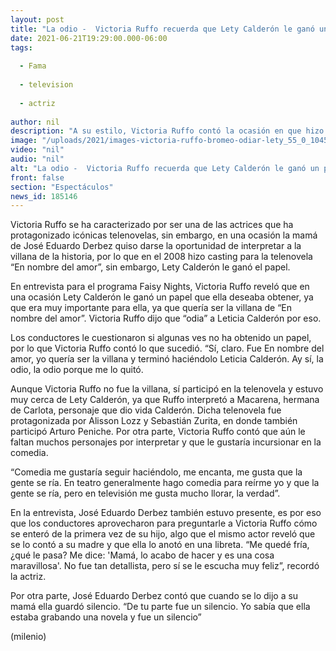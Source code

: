 ```yaml
---
layout: post
title: "La odio -  Victoria Ruffo recuerda que Lety Calderón le ganó un papel de villana en telenovela"
date: 2021-06-21T19:29:00.000-06:00
tags:
  
  - Fama
  
  - television
  
  - actriz
  
author: nil
description: "A su estilo, Victoria Ruffo contó la ocasión en que hizo casting para un papel de villana en una telenovela, sin embargo, Leticia Calderón se quedó con el. "
image: "/uploads/2021/images-victoria-ruffo-bromeo-odiar-lety_55_0_1045_650.jpg"
video: "nil"
audio: "nil"
alt: "La odio -  Victoria Ruffo recuerda que Lety Calderón le ganó un papel de villana en telenovela"
front: false
section: "Espectáculos"
news_id: 185146
---
```


Victoria Ruffo se ha caracterizado por ser una de las actrices que ha protagonizado icónicas telenovelas, sin embargo, en una ocasión la mamá de José Eduardo Derbez quiso darse la oportunidad de interpretar a la villana de la historia, por lo que en el 2008 hizo casting para la telenovela “En nombre del amor”, sin embargo, Lety Calderón le ganó el papel.

En entrevista para el programa Faisy Nights, Victoria Ruffo reveló que en una ocasión Lety Calderón le ganó un papel que ella deseaba obtener, ya que era muy importante para ella, ya que quería ser la villana de “En nombre del amor”. Victoria Ruffo dijo que “odia” a Leticia Calderón por eso.

Los conductores le cuestionaron si algunas ves no ha obtenido un papel, por lo que Victoria Ruffo contó lo que sucedió. “Sí, claro. Fue En nombre del amor, yo quería ser la villana y terminó haciéndolo Leticia Calderón. Ay sí, la odio, la odio porque me lo quitó.

Aunque Victoria Ruffo no fue la villana, sí participó en la telenovela y estuvo muy cerca de Lety Calderón, ya que Ruffo interpretó a Macarena, hermana de Carlota, personaje que dio vida Calderón. Dicha telenovela fue protagonizada por Alisson Lozz y Sebastián Zurita, en donde también participó Arturo Peniche. Por otra parte, Victoria Ruffo contó que aún le faltan muchos personajes por interpretar y que le gustaría incursionar en la comedia. 

“Comedia me gustaría seguir haciéndolo, me encanta, me gusta que la gente se ría. En teatro generalmente hago comedia para reírme yo y que la gente se ría, pero en televisión me gusta mucho llorar, la verdad”. 

En la entrevista, José Eduardo Derbez también estuvo presente, es por eso que los conductores aprovecharon para preguntarle a Victoria Ruffo cómo se enteró de la primera vez de su hijo, algo que el mismo actor reveló que se lo contó a su madre y que ella lo anotó en una libreta. “Me quedé fría, ¿qué le pasa? Me dice: 'Mamá, lo acabo de hacer y es una cosa maravillosa'. No fue tan detallista, pero sí se le escucha muy feliz”, recordó la actriz. 

Por otra parte, José Eduardo Derbez contó que cuando se lo dijo a su mamá ella guardó silencio. “De tu parte fue un silencio. Yo sabía que ella estaba grabando una novela y fue un silencio” 


(milenio)